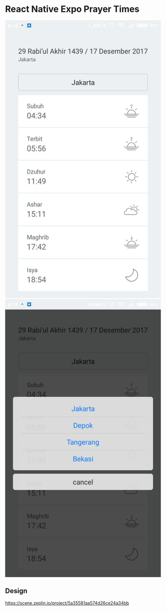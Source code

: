 # React Native Expo Prayer Times

![Screenshots](./screenshots/01.png)
![Screenshots](./screenshots/02.png)

## Design

https://scene.zeplin.io/project/5a35581aa574d26ce24a34bb

